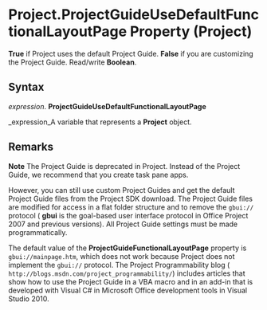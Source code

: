 
# Project.ProjectGuideUseDefaultFunctionalLayoutPage Property (Project)

 **True** if Project uses the default Project Guide. **False** if you are customizing the Project Guide. Read/write **Boolean**.


## Syntax

 _expression_. **ProjectGuideUseDefaultFunctionalLayoutPage**

 _expression_A variable that represents a  **Project** object.


## Remarks


 **Note**  The Project Guide is deprecated in Project. Instead of the Project Guide, we recommend that you create task pane apps.

However, you can still use custom Project Guides and get the default Project Guide files from the Project SDK download. The Project Guide files are modified for access in a flat folder structure and to remove the  `gbui://` protocol ( **gbui** is the goal-based user interface protocol in Office Project 2007 and previous versions). All Project Guide settings must be made programmatically.

The default value of the  **ProjectGuideFunctionalLayoutPage** property is `gbui://mainpage.htm`, which does not work because Project does not implement the  `gbui://` protocol. The Project Programmability blog ( `http://blogs.msdn.com/project_programmability/`) includes articles that show how to use the Project Guide in a VBA macro and in an add-in that is developed with Visual C# in Microsoft Office development tools in Visual Studio 2010.

